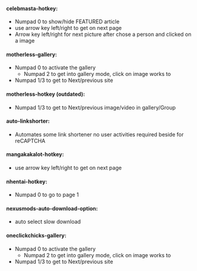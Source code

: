 #### celebmasta-hotkey:
* Numpad 0 to show/hide FEATURED article
* use arrow key left/right to get on next page
* Arrow key left/right for next picture after chose a person and clicked on a image

#### motherless-gallery:
* Numpad 0 to activate the gallery
   * Numpad 2 to get into gallery mode, click on image works to
* Numpad 1/3 to get to Next/previous site

#### motherless-hotkey (outdated):
* Numpad 1/3 to get to Next/previous image/video in gallery/Group

#### auto-linkshorter:
* Automates some link shortener no user activities required beside for reCAPTCHA

#### mangakakalot-hotkey:
* use arrow key left/right to get on next page

#### nhentai-hotkey:
* Numpad 0 to go to page 1

#### nexusmods-auto-download-option:
* auto select slow download

#### oneclickchicks-gallery:
* Numpad 0 to activate the gallery
   * Numpad 2 to get into gallery mode, click on image works to
* Numpad 1/3 to get to Next/previous site
